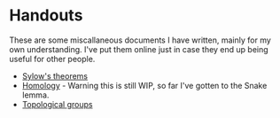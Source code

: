 # Handouts

These are some miscallaneous documents I have written, mainly for my own understanding. I've put them online just in case they end up being useful for other people.

- [Sylow's theorems](handouts/Sylow.pdf)
- [Homology](handouts/homology.pdf) - Warning this is still WIP, so far I've gotten to the Snake lemma.
- [Topological groups](handouts/TopologicalGroups.pdf)
